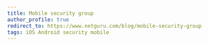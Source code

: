 ```yaml
---
title: Mobile security group
author_profile: true
redirect_to: https://www.netguru.com/blog/mobile-security-group
tags: iOS Android security mobile
---
```

